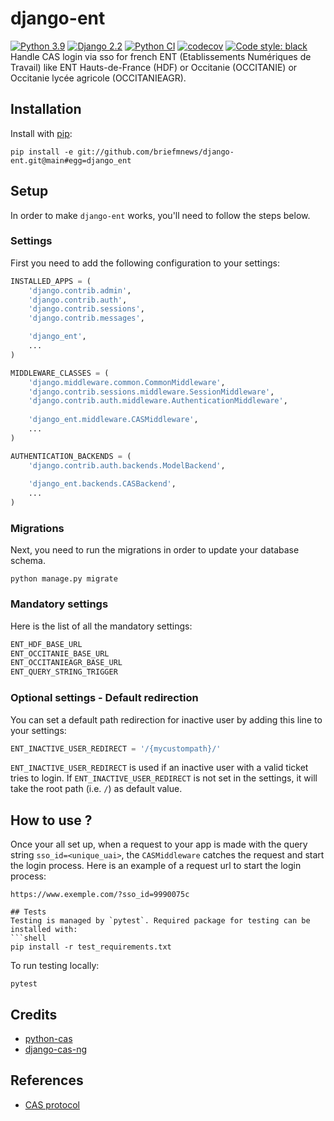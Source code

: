 # django-ent
[![Python 3.9](https://img.shields.io/badge/python-3.7|3.8|3.9-blue.svg)](https://www.python.org/downloads/release/python-390/) 
[![Django 2.2](https://img.shields.io/badge/django-2.2-blue.svg)](https://docs.djangoproject.com/en/2.2/)
[![Python CI](https://github.com/briefmnews/django-ent/actions/workflows/workflow.yaml/badge.svg)](https://github.com/briefmnews/django-ent/actions/workflows/workflow.yaml)
[![codecov](https://codecov.io/gh/briefmnews/django-ent/branch/main/graph/badge.svg?token=YQD145ET80)](https://codecov.io/gh/briefmnews/django-ent)
[![Code style: black](https://img.shields.io/badge/code%20style-black-000000.svg)](https://github.com/python/black)  
Handle CAS login via sso for french ENT (Etablissements Numériques de Travail) like 
ENT Hauts-de-France (HDF) or Occitanie (OCCITANIE) or Occitanie lycée agricole (OCCITANIEAGR).

## Installation
Install with [pip](https://pip.pypa.io/en/stable/):
```shell
pip install -e git://github.com/briefmnews/django-ent.git@main#egg=django_ent
```

## Setup
In order to make `django-ent` works, you'll need to follow the steps below.

### Settings
First you need to add the following configuration to your settings:
```python
INSTALLED_APPS = (
    'django.contrib.admin',
    'django.contrib.auth',
    'django.contrib.sessions',
    'django.contrib.messages',

    'django_ent',
    ...
)

MIDDLEWARE_CLASSES = (
    'django.middleware.common.CommonMiddleware',
    'django.contrib.sessions.middleware.SessionMiddleware',
    'django.contrib.auth.middleware.AuthenticationMiddleware',
    
    'django_ent.middleware.CASMiddleware',
    ...
)

AUTHENTICATION_BACKENDS = (
    'django.contrib.auth.backends.ModelBackend',
    
    'django_ent.backends.CASBackend',
    ...
)
```

### Migrations
Next, you need to run the migrations in order to update your database schema.
```shell
python manage.py migrate
```

### Mandatory settings
Here is the list of all the mandatory settings:
```python
ENT_HDF_BASE_URL
ENT_OCCITANIE_BASE_URL
ENT_OCCITANIEAGR_BASE_URL
ENT_QUERY_STRING_TRIGGER
```

### Optional settings - Default redirection
You can set a default path redirection for inactive user by adding this line to 
your settings:
```python
ENT_INACTIVE_USER_REDIRECT = '/{mycustompath}/'
```
`ENT_INACTIVE_USER_REDIRECT` is used if an inactive user with a valid ticket
tries to login.
If `ENT_INACTIVE_USER_REDIRECT` is not set in the settings, it will take
the root path (i.e. `/`) as default value.


## How to use ?
Once your all set up, when a request to your app is made with the query string 
`sso_id=<unique_uai>`, the `CASMiddleware` catches the request and start the login process. 
Here is an example of a request url to start the login process:
```http request
https://www.exemple.com/?sso_id=9990075c

## Tests
Testing is managed by `pytest`. Required package for testing can be installed with:
```shell
pip install -r test_requirements.txt
```
To run testing locally:
```shell
pytest
```

## Credits
- [python-cas](https://github.com/python-cas/python-cas)
- [django-cas-ng](https://github.com/mingchen/django-cas-ng)

## References
- [CAS protocol](https://www.apereo.org/projects/cas)
